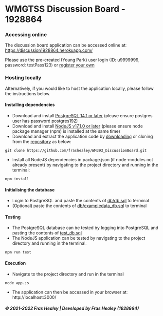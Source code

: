 # WMGTSS Discussion Board - 1928864

### Accessing online

The discussion board application can be accessed online at: https://discussion1928864.herokuapp.com/

Please use the pre-created (Young Park) user login (ID: u9999999, password: testPass123) or [register your own](https://discussion1928864.herokuapp.com/register)

### Hosting locally

Alternatively, if you would like to host the application locally, please follow the instructions below.

#### Installing dependencies
- Download and install [PostgreSQL 14.1 or later](https://www.postgresql.org/download/) (please ensure postgres user has password postgres192)
- Download and install [NodeJS v17.1.0 or later](https://nodejs.org/en/download/) (please ensure node package manager (npm) is installed at the same time)
- Download and extract the application code by [downloading](https://github.com/frashealey/WM393_DiscussionBoard/archive/refs/heads/master.zip) or cloning from the [repository](https://github.com/frashealey/WM393_DiscussionBoard) as below:
```console
git clone https://github.com/frashealey/WM393_DiscussionBoard.git
```
- Install all NodeJS dependencies in package.json (if node-modules not already present) by navigating to the project directory and running in the terminal:
```console
npm install
```

#### Initialising the database
- Login to PostgreSQL and paste the contents of [db/db.sql](https://github.com/frashealey/WM393_DiscussionBoard/blob/master/db/db.sql) to terminal
- (Optional) paste the contents of [db/exampledata_db.sql](https://github.com/frashealey/WM393_DiscussionBoard/blob/master/db/exampledata_db.sql) to terminal

#### Testing
- The PostgreSQL database can be tested by logging into PostgreSQL and pasting the contents of [test_db.sql](https://github.com/frashealey/WM393_DiscussionBoard/blob/master/test_db.sql)
- The NodeJS application can be tested by navigating to the project directory and running in the terminal:
```console
npm run test
```

#### Execution
- Navigate to the project directory and run in the terminal
```console
node app.js
```
- The application can then be accessed in your browser at: http://localhost:3000/

##### © 2021-2022 Fras Healey | Developed by Fras Healey (1928864)
